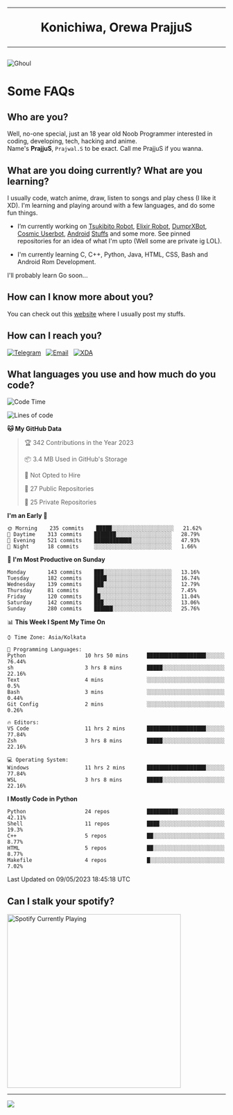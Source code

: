 <h1 align="center"><hr>Konichiwa, Orewa PrajjuS<hr></h1>


<img src="https://telegra.ph/file/6041d22c64479ee5ff802.jpg" alt="Ghoul"/>


<h1>Some FAQs</h1>


<h2>Who are you?</h2>

Well, no-one special, just an 18 year old Noob Programmer interested in coding, developing, tech, hacking and anime.
<br>
Name's <b>PrajjuS</b>, <code>Prajwal.S</code> to be exact. Call me PrajjuS if you wanna.


<h2>What are you doing currently? What are you learning?</h2>

I usually code, watch anime, draw, listen to songs and play chess (I like it XD). I'm learning and playing around with a few languages, and do some fun things.

- I’m currently working on <a href="Https://t.me/PrajjuSAssistantBot">Tsukibito Robot</a>, <a href="https://t.me/projectelixir_bot">Elixir Robot</a>, <a href="https://t.me/DumprXBot">DumprXBot</a>, <a href="https://github.com/SkyLab-Devs/CosmicUserbot">Cosmic Userbot</a>, <a href="https://github.com/Noob-OS">Android</a> <a href="https://github.com/PrajjuS/device_xiaomi_vince">Stuffs</a> and some more. See pinned repositories for an idea of what I'm upto (Well some are private ig LOL).

- I'm currently learning C, C++, Python, Java, HTML, CSS, Bash and Android Rom Development.

I'll probably learn Go soon...


<h2>How can I know more about you?</h2>

You can check out this <a href="https://prajjus.site">website</a> where I usually post my stuffs.


<h2>How can I reach you?</h2>

<a href="https://t.me/PrajjuS"><img src="https://img.shields.io/badge/PrajjuS-2CA5E0?style=flat-square&logo=telegram&logoColor=white" alt="Telegram"/></a>&nbsp;&nbsp;&nbsp;<a href="theprajjus@gmail.com"><img src="https://img.shields.io/badge/theprajjus@gmail.com-D14836?style=flat-square&logo=gmail&logoColor=white" alt="Email"/></a>&nbsp;&nbsp;&nbsp;<a href="https://forum.xda-developers.com/m/prajjus.10388799/"><img src="https://img.shields.io/badge/PrajjuS-F59714?style=flat-square&logo=xda-developers&logoColor=white" alt="XDA"/></a>


<h2>What languages you use and how much do you code?</h2>

<!--START_SECTION:waka-->
![Code Time](http://img.shields.io/badge/Code%20Time-314%20hrs%2011%20mins-blue)

![Lines of code](https://img.shields.io/badge/From%20Hello%20World%20I%27ve%20Written-35%20Thousand%20lines%20of%20code-blue)

**🐱 My GitHub Data** 

> 🏆 342 Contributions in the Year 2023
 > 
> 📦 3.4 MB Used in GitHub's Storage 
 > 
> 🚫 Not Opted to Hire
 > 
> 📜 27 Public Repositories 
 > 
> 🔑 25 Private Repositories  
 > 
**I'm an Early 🐤** 

```text
🌞 Morning    235 commits    █████░░░░░░░░░░░░░░░░░░░░   21.62% 
🌆 Daytime    313 commits    ███████░░░░░░░░░░░░░░░░░░   28.79% 
🌃 Evening    521 commits    ████████████░░░░░░░░░░░░░   47.93% 
🌙 Night      18 commits     ░░░░░░░░░░░░░░░░░░░░░░░░░   1.66%

```
📅 **I'm Most Productive on Sunday** 

```text
Monday       143 commits    ███░░░░░░░░░░░░░░░░░░░░░░   13.16% 
Tuesday      182 commits    ████░░░░░░░░░░░░░░░░░░░░░   16.74% 
Wednesday    139 commits    ███░░░░░░░░░░░░░░░░░░░░░░   12.79% 
Thursday     81 commits     █░░░░░░░░░░░░░░░░░░░░░░░░   7.45% 
Friday       120 commits    ██░░░░░░░░░░░░░░░░░░░░░░░   11.04% 
Saturday     142 commits    ███░░░░░░░░░░░░░░░░░░░░░░   13.06% 
Sunday       280 commits    ██████░░░░░░░░░░░░░░░░░░░   25.76%

```


📊 **This Week I Spent My Time On** 

```text
⌚︎ Time Zone: Asia/Kolkata

💬 Programming Languages: 
Python                   10 hrs 50 mins      ███████████████████░░░░░░   76.44% 
sh                       3 hrs 8 mins        █████░░░░░░░░░░░░░░░░░░░░   22.16% 
Text                     4 mins              ░░░░░░░░░░░░░░░░░░░░░░░░░   0.5% 
Bash                     3 mins              ░░░░░░░░░░░░░░░░░░░░░░░░░   0.44% 
Git Config               2 mins              ░░░░░░░░░░░░░░░░░░░░░░░░░   0.26%

🔥 Editors: 
VS Code                  11 hrs 2 mins       ███████████████████░░░░░░   77.84% 
Zsh                      3 hrs 8 mins        █████░░░░░░░░░░░░░░░░░░░░   22.16%

💻 Operating System: 
Windows                  11 hrs 2 mins       ███████████████████░░░░░░   77.84% 
WSL                      3 hrs 8 mins        █████░░░░░░░░░░░░░░░░░░░░   22.16%

```

**I Mostly Code in Python** 

```text
Python                   24 repos            ██████████░░░░░░░░░░░░░░░   42.11% 
Shell                    11 repos            ████░░░░░░░░░░░░░░░░░░░░░   19.3% 
C++                      5 repos             ██░░░░░░░░░░░░░░░░░░░░░░░   8.77% 
HTML                     5 repos             ██░░░░░░░░░░░░░░░░░░░░░░░   8.77% 
Makefile                 4 repos             █░░░░░░░░░░░░░░░░░░░░░░░░   7.02%

```



 Last Updated on 09/05/2023 18:45:18 UTC
<!--END_SECTION:waka-->


<h2>Can I stalk your spotify?</h2>

<a href="https://open.spotify.com/user/cotgk31v4nhw20gs5adb29jq5"><img src="https://spotify-readme-prajjus.vercel.app/api?theme=dark&rainbow=true" alt="Spotify Currently Playing" width="400px"/></a>


<hr>


<img src="https://komarev.com/ghpvc/?username=prajjus&label=Profile%20Views&color=000000&style=flat">
